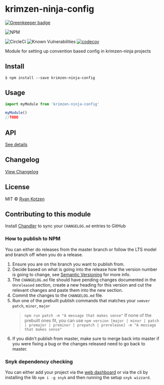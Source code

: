 # krimzen-ninja-config

[![Greenkeeper badge](https://badges.greenkeeper.io/KrimzenNinja/krimzen-ninja-config.svg)](https://greenkeeper.io/)

![NPM](https://nodei.co/npm/krimzen-ninja-config.png)

![CircleCi](https://circleci.com/gh/KrimzenNinja/krimzen-ninja-config.svg?style=shield)
![Known Vulnerabilities](https://snyk.io/test/npm/krimzen-ninja-config/badge.svg)
[![codecov](https://codecov.io/gh/KrimzenNinja/krimzen-ninja-config/branch/master/graph/badge.svg)](https://codecov.io/gh/KrimzenNinja/krimzen-ninja-config)

Module for setting up convention based config in krimzen-ninja projects

## Install

    $ npm install --save krimzen-ninja-config

## Usage

```js
import myModule from 'krimzen-ninja-config'

myModule()
//TODO
```

## API

[See details](https://github.com/KrimzenNinja/krimzen-ninja-config/blob/master/API.md)

## Changelog

[View Changelog](https://github.com/KrimzenNinja/krimzen-ninja-config/blob/master/CHANGELOG.md)

## License

MIT © [Ryan Kotzen](https://github.com/KrimzenNinja)

## Contributing to this module

Install [Chandler](https://github.com/mattbrictson/chandler) to sync your `CHANGELOG.md` entries to GitHub

### How to publish to NPM

You can either do releases from the master branch or follow the LTS model and branch off when you do a release.

1. Ensure you are on the branch you want to publish from.
1. Decide based on what is going into the release how the version number is going to change, see [Semantic Versioning](http://semver.org/) for more info.
1. The `CHANGELOG.md` file should have pending changes documented in the `Unreleased` section, create a new heading for this version and cut the relevant changes and paste them into the new section.
1. Commit the changes to the `CHANGELOG.md` file.
1. Run one of the prebuilt publish commands that matches your `semver` `patch`, `minor`, `major`
	> `npm run patch -m "A message that makes sense"`
	If none of the prebuilt ones fit, you can use `npm version [major | minor | patch | premajor | preminor | prepatch | prerelease] -m "A message that makes sense"`
1. If you didn't publish from master, make sure to merge back into master if you were fixing a bug or the changes released need to go back to master.

### Snyk dependency checking

You can either add your project via the [web dashboard](https://snyk.io/) or via the cli by installing the lib `npm i -g snyk` and then running the setup `snyk wizzard`.

